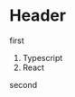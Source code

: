 # Header

first

<!--START_SECTION:notion_learn-->
1. Typescript
2. React
<!--END_SECTION:notion_learn-->

second
